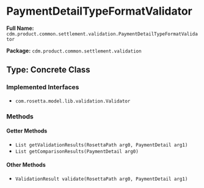# PaymentDetailTypeFormatValidator

**Full Name:** `cdm.product.common.settlement.validation.PaymentDetailTypeFormatValidator`

**Package:** `cdm.product.common.settlement.validation`

## Type: Concrete Class

### Implemented Interfaces

- `com.rosetta.model.lib.validation.Validator`

### Methods

#### Getter Methods

- `List getValidationResults(RosettaPath arg0, PaymentDetail arg1)`
- `List getComparisonResults(PaymentDetail arg0)`

#### Other Methods

- `ValidationResult validate(RosettaPath arg0, PaymentDetail arg1)`

